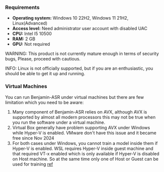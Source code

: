 ### Requirements

- **Operating system:** Windows 10 22H2, Windows 11 21H2, Linux(Advanced)
- **Access level:** Need administrator user account with disabled UAC
- **CPU:** Intel I5 10500
- **RAM:** 2 GB
- **GPU:** Not required

WARNING:
This product is not currently mature enough in terms of security bugs, Please, proceed with cautious.

INFO:
Linux is not officially supported, but if you are an enthusiastic, you should be able to get it up and running.

### Virtual Machines

You can run Benjamin-ASR under virtual machines but there are few limitation which you need to be aware:

1. Many component of Benjamin-ASR relies on AVX, although AVX is supported by almost all modern processors this may not be true when you run the software under a virtual machine.
2. Virtual Box generally have problem supporting AVX under Windows while Hyper-V is enabled. VMware don't have this issue and it became free since Nov 2024
3. For both cases under Windows, you cannot train a model inside them if Hyper-V is enabled. WSL requires Hyper-V inside guest machine and that required VT-x enabled which is only available if Hyper-V is disabled on Host machine. So at the same time only one of Host or Guest can be used for training [ref](https://superuser.com/questions/1578372/run-wsl2-inside-vmware-workstation-15)
